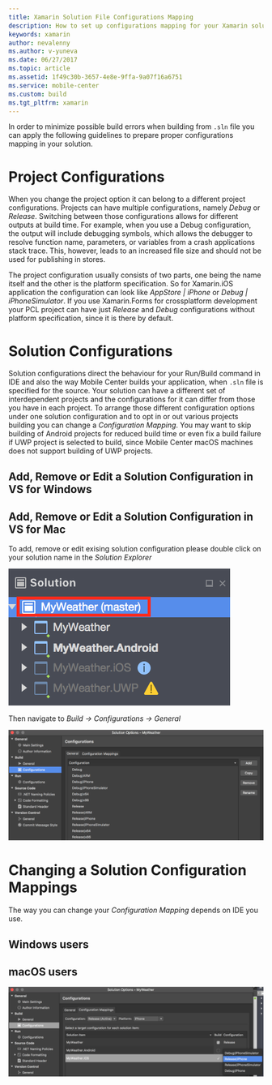 ```yaml
---
title: Xamarin Solution File Configurations Mapping
description: How to set up configurations mapping for your Xamarin solution
keywords: xamarin
author: nevalenny
ms.author: v-yuneva
ms.date: 06/27/2017
ms.topic: article
ms.assetid: 1f49c30b-3657-4e8e-9ffa-9a07f16a6751
ms.service: mobile-center
ms.custom: build
ms.tgt_pltfrm: xamarin
---
```


In order to minimize possible build errors when building from `.sln` file you can apply the following guidelines to prepare proper configurations mapping in your solution.

# Project Configurations
When you change the project option it can belong to a different project configurations. Projects can have multiple configurations, namely *Debug* or *Release*. Switching between those configurations allows for different outputs at build time. For example, when you use a Debug configuration, the output will include debugging symbols, which allows the debugger to resolve function name, parameters, or variables from a crash applications stack trace. This, however, leads to an increased file size and should not be used for publishing in stores.

The project configuration usually consists of two parts, one being the name itself and the other is the platform specification. So for Xamarin.iOS application the configuration can look like *AppStore | iPhone* or *Debug | iPhoneSimulator*. If you use Xamarin.Forms for crossplatform development your PCL project can have just *Release* and *Debug* configurations without platform specification, since it is there by default.

# Solution Configurations
Solution configurations direct the behaviour for your Run/Build command in IDE and also the way Mobile Center builds your application, when `.sln` file is specified for the source. Your solution can have a different set of interdependent projects and the configurations for it can differ from those you have in each project. To arrange those different configuration options under one solution configuration and to opt in or out various projects building you can change a *Configuration Mapping*. You may want to skip building of Android projects for reduced build time or even fix a build failure if UWP project is selected to build, since Mobile Center macOS machines does not support building of UWP projects.

## Add, Remove or Edit a Solution Configuration in VS for Windows

## Add, Remove or Edit a Solution Configuration in VS for Mac
To add, remove or edit exising solution configuration please double click on your solution name in the *Solution Explorer*

![Solution Explorer](images/vsmac-solution-explorer.png)

Then navigate to *Build -> Configurations -> General*

![Solution Configurations General](images/vsmac-solution-configurations-general.png)

# Changing a Solution Configuration Mappings
The way you can change your *Configuration Mapping* depends on IDE you use.

## Windows users


## macOS users

![Solution Configurations Mappings](images/vsmac-solution-configurations-mappings.png)